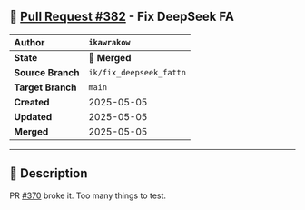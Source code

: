 ## 🔀 [Pull Request #382](https://github.com/ikawrakow/ik_llama.cpp/pull/382) - Fix DeepSeek FA

| **Author** | `ikawrakow` |
| :--- | :--- |
| **State** | 🔀 **Merged** |
| **Source Branch** | `ik/fix_deepseek_fattn` |
| **Target Branch** | `main` |
| **Created** | 2025-05-05 |
| **Updated** | 2025-05-05 |
| **Merged** | 2025-05-05 |

---

## 📄 Description

PR [#370](https://github.com/ikawrakow/ik_llama.cpp/issues/370) broke it. Too many things to test.